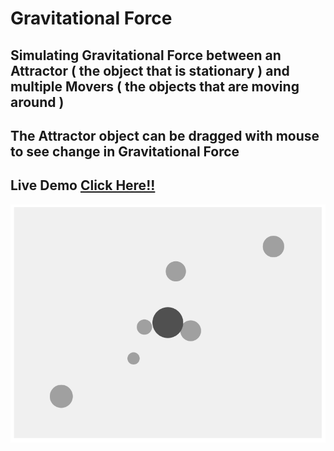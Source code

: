 # Gravitational Force

## Simulating Gravitational Force between an Attractor ( the object that is stationary ) and multiple Movers ( the objects that are moving around ) 

## The Attractor object can be dragged with mouse to see change in Gravitational Force

## Live Demo [Click Here!!](https://thenirmalkc.github.io/gravitational-force/)

![gravitational force](screenshots/gravitational-force.png)
